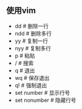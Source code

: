 ## 使用vim

- dd    # 删除一行
- ndd   # 删除多行
- yy    # 复制一行
- nyy   # 复制多行
- p     # 粘贴
- /     # 搜索
- q     # 退出
- wq    # 保存退出
- q!    # 强制退出
- set number    # 显示行号
- set nonumber    # 隐藏行号
